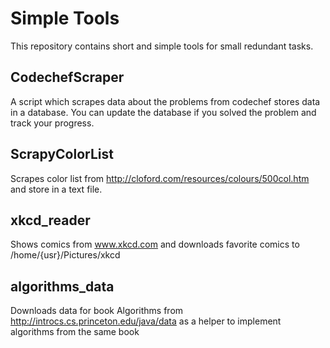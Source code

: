 # Simple Tools
This repository contains short and simple tools for small redundant tasks.

## CodechefScraper
A script which scrapes data about the problems from codechef stores data in a database.
You can update the database if you solved the problem and track your progress.

## ScrapyColorList
Scrapes color list from http://cloford.com/resources/colours/500col.htm and store in a text file.

## xkcd_reader
Shows comics from www.xkcd.com and downloads favorite comics to /home/{usr}/Pictures/xkcd

## algorithms_data
Downloads data for book Algorithms from http://introcs.cs.princeton.edu/java/data as a helper to implement algorithms from the same book